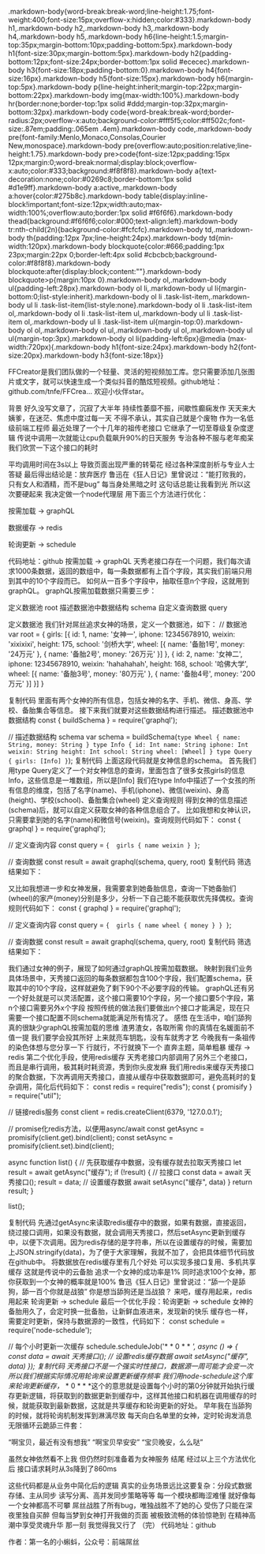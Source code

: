 .markdown-body{word-break:break-word;line-height:1.75;font-weight:400;font-size:15px;overflow-x:hidden;color:#333}.markdown-body h1,.markdown-body h2,.markdown-body h3,.markdown-body h4,.markdown-body h5,.markdown-body h6{line-height:1.5;margin-top:35px;margin-bottom:10px;padding-bottom:5px}.markdown-body h1{font-size:30px;margin-bottom:5px}.markdown-body h2{padding-bottom:12px;font-size:24px;border-bottom:1px solid #ececec}.markdown-body h3{font-size:18px;padding-bottom:0}.markdown-body h4{font-size:16px}.markdown-body h5{font-size:15px}.markdown-body h6{margin-top:5px}.markdown-body p{line-height:inherit;margin-top:22px;margin-bottom:22px}.markdown-body img{max-width:100%}.markdown-body hr{border:none;border-top:1px solid #ddd;margin-top:32px;margin-bottom:32px}.markdown-body code{word-break:break-word;border-radius:2px;overflow-x:auto;background-color:#fff5f5;color:#ff502c;font-size:.87em;padding:.065em .4em}.markdown-body code,.markdown-body pre{font-family:Menlo,Monaco,Consolas,Courier New,monospace}.markdown-body pre{overflow:auto;position:relative;line-height:1.75}.markdown-body pre>code{font-size:12px;padding:15px 12px;margin:0;word-break:normal;display:block;overflow-x:auto;color:#333;background:#f8f8f8}.markdown-body a{text-decoration:none;color:#0269c8;border-bottom:1px solid #d1e9ff}.markdown-body a:active,.markdown-body a:hover{color:#275b8c}.markdown-body table{display:inline-block!important;font-size:12px;width:auto;max-width:100%;overflow:auto;border:1px solid #f6f6f6}.markdown-body thead{background:#f6f6f6;color:#000;text-align:left}.markdown-body tr:nth-child(2n){background-color:#fcfcfc}.markdown-body td,.markdown-body th{padding:12px 7px;line-height:24px}.markdown-body td{min-width:120px}.markdown-body blockquote{color:#666;padding:1px 23px;margin:22px 0;border-left:4px solid #cbcbcb;background-color:#f8f8f8}.markdown-body blockquote:after{display:block;content:""}.markdown-body blockquote>p{margin:10px 0}.markdown-body ol,.markdown-body ul{padding-left:28px}.markdown-body ol li,.markdown-body ul li{margin-bottom:0;list-style:inherit}.markdown-body ol li .task-list-item,.markdown-body ul li .task-list-item{list-style:none}.markdown-body ol li .task-list-item ol,.markdown-body ol li .task-list-item ul,.markdown-body ul li .task-list-item ol,.markdown-body ul li .task-list-item ul{margin-top:0}.markdown-body ol ol,.markdown-body ol ul,.markdown-body ul ol,.markdown-body ul ul{margin-top:3px}.markdown-body ol li{padding-left:6px}@media (max-width:720px){.markdown-body h1{font-size:24px}.markdown-body h2{font-size:20px}.markdown-body h3{font-size:18px}}

FFCreator是我们团队做的一个轻量、灵活的短视频加工库。您只需要添加几张图片或文字，就可以快速生成一个类似抖音的酷炫短视频。github地址：github.com/tnfe/FFCrea… 欢迎小伙伴star。

背景
好久没写文章了，沉寂了大半年
持续性萎靡不振，间歇性癫痫发作
天天来大姨爹，在迷茫、焦虑中度过每一天
不得不承认，其实自己就是个废物
作为一名低级前端工程师
最近处理了一个十几年的祖传老接口
它继承了一切至尊级复杂度逻辑
传说中调用一次就能让cpu负载飙升90%的日天服务
专治各种不服与老年痴呆
我们欣赏一下这个接口的耗时

平均调用时间在3s以上
导致页面出现严重的转菊花
经过各种深度剖析与专业人士答疑
最后得出结论是：放弃医疗
鲁迅在《狂人日记》里曾说过：“能打败我的，只有女人和酒精，而不是bug”
每当身处黑暗之时
这句话总能让我看到光
所以这次要硬起来
我决定做一个node代理层
用下面三个方法进行优化：


按需加载 -> graphQL


数据缓存 -> redis


轮询更新 -> schedule


代码地址：github
按需加载 -> graphQL
天秀老接口存在一个问题，我们每次请求1000条数据，返回的数组中，每一条数据都有上百个字段，其实我们前端只用到其中的10个字段而已。
如何从一百多个字段中，抽取任意n个字段，这就用到graphQL。
graphQL按需加载数据只需要三步：

定义数据池 root
描述数据池中数据结构 schema
自定义查询数据 query

定义数据池
我们针对屌丝追求女神的场景，定义一个数据池，如下：
// 数据池
var root = {
    girls: [{
        id: 1,
        name: '女神一',
        iphone: 12345678910,
        weixin: 'xixixixi',
        height: 175,
        school: '剑桥大学',
        wheel: [{ name: '备胎1号', money: '24万元' }, { name: '备胎2号', money: '26万元' }]
    },
    {
        id: 2,
        name: '女神二',
        iphone: 12345678910,
        weixin: 'hahahahah',
        height: 168,
        school: '哈佛大学',
        wheel: [{ name: '备胎3号', money: '80万元' }, { name: '备胎4号', money: '200万元' }]
    }]
}

复制代码
里面有两个女神的所有信息，包括女神的名字、手机、微信、身高、学校、备胎集合等信息。
接下来我们就要对这些数据结构进行描述。
描述数据池中数据结构
const { buildSchema } = require('graphql');

// 描述数据结构 schema
var schema = buildSchema(`
    type Wheel {
        name: String,
        money: String
    }
    type Info {
        id: Int
        name: String
        iphone: Int
        weixin: String
        height: Int
        school: String
        wheel: [Wheel]
    }
    type Query {
        girls: [Info]
    }
`);
复制代码
上面这段代码就是女神信息的schema。
首先我们用type Query定义了一个对女神信息的查询，里面包含了很多女孩girls的信息Info，这些信息是一堆数组，所以是[Info]
我们在type Info中描述了一个女孩的所有信息的维度，包括了名字(name)、手机(iphone)、微信(weixin)、身高(height)、学校(school)、备胎集合(wheel)
定义查询规则
得到女神的信息描述(schema)后，就可以自定义获取女神的各种信息组合了。
比如我想和女神认识，只需要拿到她的名字(name)和微信号(weixin)。查询规则代码如下：
const { graphql } = require('graphql');

// 定义查询内容
const query = `
    { 
        girls {
            name
            weixin
        }
    }
`;

// 查询数据
const result = await graphql(schema, query, root)
复制代码
筛选结果如下：

又比如我想进一步和女神发展，我需要拿到她备胎信息，查询一下她备胎们(wheel)的家产(money)分别是多少，分析一下自己能不能获取优先择偶权。查询规则代码如下：
const { graphql } = require('graphql');

// 定义查询内容
const query = `
    { 
        girls {
            name
            wheel {
            	money
            }
        }
    }
`;

// 查询数据
const result = await graphql(schema, query, root)
复制代码
筛选结果如下：

我们通过女神的例子，展现了如何通过graphQL按需加载数据。
映射到我们业务具体场景中，天秀接口返回的每条数据都包含100个字段，我们配置schema，获取其中的10个字段，这样就避免了剩下90个不必要字段的传输。
graphQL还有另一个好处就是可以灵活配置，这个接口需要10个字段，另一个接口要5个字段，第n个接口需要另外x个字段
按照传统的做法我们要做出n个接口才能满足，现在只需要一个接口配置不同schema就能满足所有情况了。
感悟
在生活中，咱们舔狗真的很缺少graphQL按需加载的思维
渣男渣女，各取所需
你的真情在名媛面前不值一提
我们要学会投其所好
上来就亮车钥匙，没有车就秀才艺
今晚我有一条祖传的染色体想与您分享一下
行就行，不行就换下一个
直奔主题，简单粗暴
缓存 -> redis
第二个优化手段，使用redis缓存
天秀老接口内部调用了另外三个老接口，而且是串行调用，极其耗时耗资源，秀到你头皮发麻
我们用redis来缓存天秀接口的聚合数据，下次再调用天秀接口，直接从缓存中获取数据即可，避免高耗时的复杂调用，简化后代码如下：
const redis = require("redis");
const { promisify } = require("util");

// 链接redis服务
const client = redis.createClient(6379, '127.0.0.1');

// promise化redis方法，以便用async/await
const getAsync = promisify(client.get).bind(client);
const setAsync = promisify(client.set).bind(client);

async function list() {
	// 先获取缓存中数据，没有缓存就去拉取天秀接口
	let result = await getAsync("缓存");
    if (!result) {
    	  // 拉接口
    	  const data = await 天秀接口();
          result = data;
          // 设置缓存数据
          await setAsync("缓存", data)
    }
   	return result;
}

list(); 

复制代码
先通过getAsync来读取redis缓存中的数据，如果有数据，直接返回，绕过接口调用，如果没有数据，就会调用天秀接口，然后setAsync更新到缓存中，以便下次调用。因为redis存储的是字符串，所以在设置缓存的时候，需要加上JSON.stringify(data)，为了便于大家理解，我就不加了，会把具体细节代码放在github中。
将数据放在redis缓存里有几个好处
可以实现多接口复用、多机共享缓存
这就是传说中的云备胎
追求一个女神的成功率是1%
同时追求100个女神，那你获取到一个女神的概率就是100%
鲁迅《狂人日记》里曾说过：“舔一个是舔狗，舔一百个你就是战狼”
你是想当舔狗还是当战狼？
来吧，缓存用起来，redis用起来
轮询更新 -> schedule
最后一个优化手段：轮询更新 -> schedule
女神的备胎用久了，会定时换一批备胎，让新鲜血液进来，发现新的快乐
缓存也一样，需要定时更新，保持与数据源的一致性，代码如下：
const schedule = require('node-schedule');

// 每个小时更新一次缓存
schedule.scheduleJob('* * 0 * * *', async () => {
    const data = await 天秀接口();
    // 设置redis缓存数据
    await setAsync("缓存", data)
});
复制代码
天秀接口不是一个强实时性接口，数据源一周可能才会变一次
所以我们根据实际情况用轮询来设置更新缓存频率
我们用node-schedule这个库来轮询更新缓存，* * 0 * * *这个的意思就是设置每个小时的第0分钟就开始执行缓存更新逻辑，将获取到的数据更新到缓存中，这样其他接口和机器在调用缓存的时候，就能获取到最新数据，这就是共享缓存和轮询更新的好处。
早年我在当舔狗的时候，就将轮询机制发挥到淋漓尽致
每天向白名单里的女神，定时轮询发消息
无限循环云跪舔三件套：

“啊宝贝，最近有没有想我”
“啊宝贝早安安”
“宝贝晚安，么么哒”

虽然女神依然看不上我
但仍然时刻准备着为女神服务
结尾
经过以上三个方法优化后
接口请求耗时从3s降到了860ms

这些代码都是从业务中简化后的逻辑
真实的业务场景远比这要复杂：分段式数据存储、主从同步 读写分离、高并发同步策略等等
每一个模块都晦涩难懂
就好像每一个女神都高不可攀
屌丝战胜了所有bug，唯独战胜不了她的心
受伤了只能在深夜里独自买醉
但每当梦到女神打开我做的页面
被极致流畅的体验惊艳到
在精神高潮中享受灵魂升华
那一刻
我觉得我又行了
（完）
代码地址：github

作者：第一名的小蝌蚪，公众号：前端屌丝
